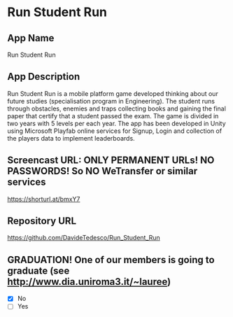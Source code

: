 # Run Student Run

## App Name

Run Student Run

## App Description

Run Student Run is a mobile platform game developed thinking about our future studies (specialisation program in Engineering). The student runs through obstacles, enemies and traps collecting books and gaining the final paper that certify that a student passed the exam.
The game is divided in two years with 5 levels per each year.
The app has been developed in Unity using Microsoft Playfab online services for Signup, Login and collection of the players data to implement leaderboards.

## Screencast URL: ONLY PERMANENT URLs! NO PASSWORDS! So NO WeTransfer or similar services

https://shorturl.at/bmxY7

## Repository URL

https://github.com/DavideTedesco/Run_Student_Run

## GRADUATION! One of our members is going to graduate (see http://www.dia.uniroma3.it/~lauree)

- [x] No
- [ ] Yes
